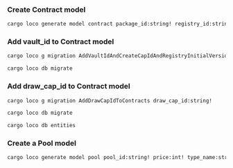 
### Create Contract model

```sh
cargo loco generate model contract package_id:string! registry_id:string! vault_id:string! create_cap_id:string! registry_initial_version:int! network:string! is_active:bool! version:int!
```

### Add vault_id to Contract model

```sh
cargo loco g migration AddVaultIdAndCreateCapIdAndRegistryInitialVersionToContracts vault_id:string! create_cap_id:string! registry_initial_version:int!

cargo loco db migrate
```

### Add draw_cap_id to Contract model

```sh
cargo loco g migration AddDrawCapIdToContracts draw_cap_id:string!

cargo loco db migrate

cargo loco db entities
```

### Create a Pool model

```sh
cargo loco generate model pool pool_id:string! price:int! type_name:string! pool_type:string! start_time:tstz! end_time:tstz! drawn_time:tstz lucky_number:string round:int epoch:int is_active:bool! contract:references
```

